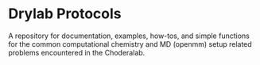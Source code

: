 # Drylab Protocols
A repository for documentation, examples, how-tos, and simple functions for the common computational chemistry and MD (openmm) setup related problems encountered in the Choderalab.
